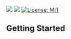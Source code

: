 [![](https://img.shields.io/github/last-commit/LiteFiury/Hotel-Room-Reservation)](https:\\https://github.com/LiteFiury/Hotel-Room-Reservation)
[![](https://tokei.ekzhang.com/b1/github/LiteFiury/Hotel-Room-Reservation)](https:\\https://github.com/LiteFiury/Hotel-Room-Reservation)
[![License: MIT](https://img.shields.io/badge/License-MIT-blue.svg)](https:\\https://github.com/LiteFiury/Hotel-Room-Reservation)

## Getting Started


